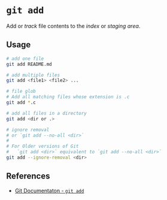 # `git add`

Add or *track* file contents to the *index* or *staging area*.

## Usage

```bash
# add one file
git add README.md

# add multiple files
git add <file1> <file2> ...

# file glob
# Add all matching files whose extension is .c
git add *.c

# add all files in a directory
git add <dir or .>

# ignore removal
# or `git add --no-all <dir>`
#
# For Older versions of Git
#   `git add <dir>` equivalent to `git add --no-all <dir>`
git add --ignore-removal <dir>
```

## References

- [Git Documentaton - `git add`](https://git-scm.com/docs/git-add)
